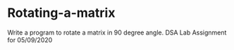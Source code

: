 # Rotating-a-matrix
Write a program to rotate a matrix in 90 degree angle.
DSA Lab Assignment for 05/09/2020
